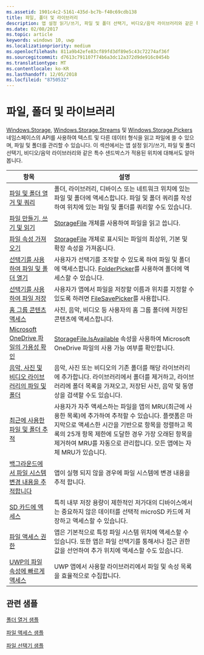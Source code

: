 ```yaml
---
ms.assetid: 1901c4c2-5161-435d-bc7b-f40c69cdb138
title: 파일, 폴더 및 라이브러리
description: 앱 설정 읽기/쓰기, 파일 및 폴더 선택기, 비디오/음악 라이브러리와 같은 특수 샌드박스가 적용된 위치에 대해 알아봅니다.
ms.date: 02/08/2017
ms.topic: article
keywords: windows 10, uwp
ms.localizationpriority: medium
ms.openlocfilehash: 811a9b42efe83cf89fd3df89e5c43c72274af36f
ms.sourcegitcommit: d7613c791107f74b6a3dc12a372d9de916c0454b
ms.translationtype: MT
ms.contentlocale: ko-KR
ms.lasthandoff: 12/05/2018
ms.locfileid: "8750532"
---
```

 # <a name="files-folders-and-libraries"></a>파일, 폴더 및 라이브러리


[Windows.Storage](https://msdn.microsoft.com/library/windows/apps/br227346), [Windows.Storage.Streams](https://msdn.microsoft.com/library/windows/apps/br241791) 및 [Windows.Storage.Pickers](https://msdn.microsoft.com/library/windows/apps/br207928) 네임스페이스의 API를 사용하여 텍스트 및 다른 데이터 형식을 읽고 파일에 쓸 수 있으며, 파일 및 폴더를 관리할 수 있습니다. 이 섹션에서는 앱 설정 읽기/쓰기, 파일 및 폴더 선택기, 비디오/음악 라이브러리와 같은 특수 샌드박스가 적용된 위치에 대해서도 알아봅니다.

| 항목 | 설명  |
|-------|--------------|
| [파일 및 폴더 열거 및 쿼리](quickstart-listing-files-and-folders.md) | 폴더, 라이브러리, 디바이스 또는 네트워크 위치에 있는 파일 및 폴더에 액세스합니다. 파일 및 폴더 쿼리를 작성하여 위치에 있는 파일 및 폴더를 쿼리할 수도 있습니다. |
| [파일 만들기, 쓰기 및 읽기](quickstart-reading-and-writing-files.md) | [StorageFile](https://msdn.microsoft.com/library/windows/apps/br227171) 개체를 사용하여 파일을 읽고 씁니다. |
| [파일 속성 가져오기](quickstart-getting-file-properties.md) | [StorageFile](https://msdn.microsoft.com/library/windows/apps/br227171) 개체로 표시되는 파일의 최상위, 기본 및 확장 속성을 가져옵니다. |
| [선택기를 사용하여 파일 및 폴더 열기](quickstart-using-file-and-folder-pickers.md) | 사용자가 선택기를 조작할 수 있도록 하여 파일 및 폴더에 액세스합니다. [FolderPicker](https://msdn.microsoft.com/library/windows/apps/br207881)를 사용하여 폴더에 액세스할 수 있습니다. |
| [선택기를 사용하여 파일 저장](quickstart-save-a-file-with-a-picker.md) | 사용자가 앱에서 파일을 저장할 이름과 위치를 지정할 수 있도록 하려면 [FileSavePicker](https://msdn.microsoft.com/library/windows/apps/br207871)를 사용합니다. |
| [홈 그룹 콘텐츠 액세스](quickstart-accessing-homegroup-content.md) | 사진, 음악, 비디오 등 사용자의 홈 그룹 폴더에 저장된 콘텐츠에 액세스합니다. |
| [Microsoft OneDrive 파일의 가용성 확인](quickstart-determining-availability-of-microsoft-onedrive-files.md) | [StorageFile.IsAvailable](https://msdn.microsoft.com/library/windows/apps/windows.storage.storagefile.isavailable.aspx) 속성을 사용하여 Microsoft OneDrive 파일의 사용 가능 여부를 확인합니다. |
| [음악, 사진 및 비디오 라이브러리의 파일 및 폴더](quickstart-managing-folders-in-the-music-pictures-and-videos-libraries.md) | 음악, 사진 또는 비디오의 기존 폴더를 해당 라이브러리에 추가합니다. 라이브러리에서 폴더를 제거하고, 라이브러리에 폴더 목록을 가져오고, 저장된 사진, 음악 및 동영상을 검색할 수도 있습니다. |
| [최근에 사용한 파일 및 폴더 추적](how-to-track-recently-used-files-and-folders.md) | 사용자가 자주 액세스하는 파일을 앱의 MRU(최근에 사용한 목록)에 추가하여 추적할 수 있습니다. 플랫폼은 마지막으로 액세스한 시간을 기반으로 항목을 정렬하고 목록의 25개 항목 제한에 도달한 경우 가장 오래된 항목을 제거하여 MRU를 자동으로 관리합니다. 모든 앱에는 자체 MRU가 있습니다. |
| [백그라운드에서 파일 시스템 변경 내용을 추적합니다](change-tracking-filesystem.md) | 앱이 실행 되지 않을 경우에 파일 시스템에 변경 내용을 추적 합니다.|
| [SD 카드에 액세스](access-the-sd-card.md) | 특히 내부 저장 용량이 제한적인 저가대의 디바이스에서는 중요하지 않은 데이터를 선택적 microSD 카드에 저장하고 액세스할 수 있습니다. |
| [파일 액세스 권한](file-access-permissions.md) | 앱은 기본적으로 특정 파일 시스템 위치에 액세스할 수 있습니다. 또한 앱은 파일 선택기를 통해서나 접근 권한 값을 선언하여 추가 위치에 액세스할 수도 있습니다. |
| [UWP의 파일 속성에 빠르게 액세스](fast-file-properties.md) | UWP 앱에서 사용할 라이브러리에서 파일 및 속성 목록을 효율적으로 수집합니다. |

## <a name="related-samples"></a>관련 샘플
[폴더 열거 샘플](http://go.microsoft.com/fwlink/p/?linkid=619993)

[파일 액세스 샘플](http://go.microsoft.com/fwlink/p/?linkid=619995)

[파일 선택기 샘플](http://go.microsoft.com/fwlink/p/?linkid=619994)
 

 
